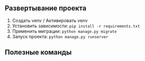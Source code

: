 ## Развертывание проекта

1. Создать venv / Активировать venv
2. Установить зависимости: `pip install -r requirements.txt`
3. Применить миграции: `python manage.py migrate`
4. Запуск проекта: `python manage.py runserver`
## Полезные команды